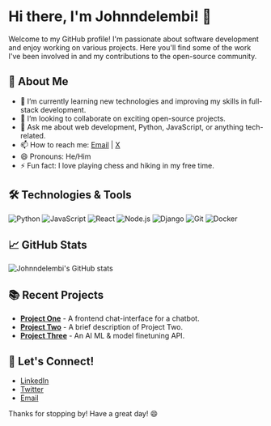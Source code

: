 # Hi there, I'm Johnndelembi! 👋

Welcome to my GitHub profile! I'm passionate about software development and enjoy working on various projects. Here you'll find some of the work I've been involved in and my contributions to the open-source community.

## 🚀 About Me

- 🌱 I’m currently learning new technologies and improving my skills in full-stack development.
- 👯 I’m looking to collaborate on exciting open-source projects.
- 💬 Ask me about web development, Python, JavaScript, or anything tech-related.
- 📫 How to reach me: [Email](mailto:williamjohnie61@gmail.com) | [X](https://x.com/Johnwills171)
- 😄 Pronouns: He/Him
- ⚡ Fun fact: I love playing chess and hiking in my free time.

## 🛠️ Technologies & Tools

![Python](https://img.shields.io/badge/-Python-3776AB?style=flat&logo=python&logoColor=white)
![JavaScript](https://img.shields.io/badge/-JavaScript-F7DF1E?style=flat&logo=javascript&logoColor=black)
![React](https://img.shields.io/badge/-React-61DAFB?style=flat&logo=react&logoColor=black)
![Node.js](https://img.shields.io/badge/-Node.js-339933?style=flat&logo=node.js&logoColor=white)
![Django](https://img.shields.io/badge/-Django-092E20?style=flat&logo=django&logoColor=white)
![Git](https://img.shields.io/badge/-Git-F05032?style=flat&logo=git&logoColor=white)
![Docker](https://img.shields.io/badge/-Docker-2496ED?style=flat&logo=docker&logoColor=white)

## 📈 GitHub Stats

![Johnndelembi's GitHub stats](https://github-readme-stats.vercel.app/api?username=Johnndelembi&show_icons=true&theme=radical)

## 📚 Recent Projects

- [**Project One**](https://github.com/Johnndelembi/MTABE_AI) - A frontend chat-interface for a chatbot.
- [**Project Two**](https://github.com/Johnndelembi/shortstack-vals-special) - A brief description of Project Two.
- [**Project Three**](https://github.com/Johnndelembi/NEW_MTABE_API) - An AI ML & model finetuning API.

## 🤝 Let's Connect!

- [LinkedIn](https://www.linkedin.com/in/johnndelembi)
- [Twitter](https://x.com/Johnwills171)
- [Email](mailto:williamjohnie61@gmail.com)

Thanks for stopping by! Have a great day! 😄
